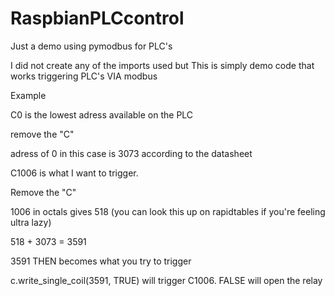# RaspbianPLCcontrol
Just a demo using pymodbus for PLC's

I did not create any of the imports used but This is simply demo code that works triggering PLC's VIA modbus

Example

C0 is the lowest adress available on the PLC

remove the "C"

adress of 0 in this case is  3073 according to the datasheet

C1006 is what I want to trigger.

Remove the "C"

1006 in octals gives 518 (you can look this up on rapidtables if you're feeling ultra lazy)

518 + 3073 = 3591

3591 THEN becomes what you try to trigger

c.write_single_coil(3591, TRUE)  will trigger C1006.  FALSE will open the relay
